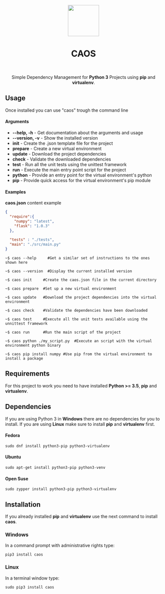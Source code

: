 
<p align="center">
    <a href="https://github.com/ospinakamilo/caos" target="_blank">
        <img src="https://github.com/ospinakamilo/caos/blob/master/src/docs/img/caos_logo.svg" height="100px">
    </a>
    <h1 align="center">CAOS</h1>
    <br>
    <p align="center">Simple Dependency Management for <b>Python 3</b> Projects using <b>pip</b> and <b>virtualenv</b>.</p>
</p>

Usage
------------
Once installed you can use "caos" trough the command line

#### Arguments
 - **--help, -h** - Get documentation about the arguments and usage
 - **--version, -v** - Show the installed version
 - **init** - Create the .json template file for the project
 - **prepare** - Create a new virtual environment
 - **update** - Download the project dependencies
 - **check** - Validate the downloaded dependencies
 - **test** - Run all the unit tests using the unittest framework
 - **run** - Execute the main entry point script for the project 
 - **python** -  Provide an entry point for the virtual environment's python
 - **pip** -  Provide quick access for the virtual environment's pip module
 
#### Examples
**caos.json** content example
```json
{
  "require":{
    "numpy": "latest",
    "flask": "1.0.3"
  },
  
  "tests" : "./tests",
  "main": "./src/main.py" 
}
```

```console
~$ caos --help     #Get a similar set of instructions to the ones shown here
```
```console
~$ caos --version  #Display the current installed version
```
```console
~$ caos init     #Create the caos.json file in the current directory
```  
```console
~$ caos prepare  #Set up a new virtual environment
```
```console
~$ caos update   #Download the project dependencies into the virtual environment
```
```console
~$ caos check    #Validate the dependencies have been downloaded
``` 
```console
~$ caos test     #Execute all the unit tests available using the unnittest framework
```
```console
~$ caos run      #Run the main script of the project
```
```console
~$ caos python ./my_script.py  #Execute an script with the virtual environment python binary
```
```console
~$ caos pip install numpy #Use pip from the virtual environment to install a package
```

Requirements
------------

For this project to work you need to have installed **Python >= 3.5**, **pip** and **virtualenv**.
 

Dependencies 
------------
If you are using Python 3 in **Windows** there are no dependencies for you to install.
If you are using **Linux** make sure to install **pip** and **virtualenv** first.
#### Fedora
~~~
sudo dnf install python3-pip python3-virtualenv
~~~

#### Ubuntu
~~~
sudo apt-get install python3-pip python3-venv
~~~

#### Open Suse
~~~
sudo zypper install python3-pip python3-virtualenv
~~~

Installation
------------
If you already installed **pip** and **virtualenv** use the next command to install **caos**.

### Windows
In a command prompt with administrative rights type:
~~~
pip3 install caos
~~~

### Linux
In a terminal window type:
~~~
sudo pip3 install caos
~~~
